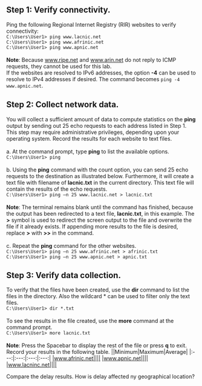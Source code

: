 ## Step 1: Verify connectivity.
Ping the following Regional Internet Registry (RIR) websites to verify connectivity:<br>
```C:\Users\User1> ping www.lacnic.net```<br>
```C:\Users\User1> ping www.afrinic.net```<br>
```C:\Users\User1> ping www.apnic.net```<br><br>
**Note**: Because www.ripe.net and www.arin.net do not reply to ICMP requests, they cannot be used for this lab.<br>
If the websites are resolved to IPv6 addresses, the option **-4** can be used to resolve to IPv4 addresses if desired. The command becomes ```ping -4 www.apnic.net```. 
## Step 2: Collect network data.
You will collect a sufficient amount of data to compute statistics on the **ping** output by sending out 25 echo requests to each address listed in Step 1. This step may require administrative privileges, depending upon your operating system. Record the results for each website to text files.<br><br>
a. At the command prompt, type **ping** to list the available options.
```C:\Users\User1> ping```<br><br>
b. Using the **ping** command with the count option, you can send 25 echo requests to the destination as illustrated below. Furthermore, it will create a text file with filename of **lacnic.txt** in the current directory. This text file will contain the results of the echo requests.<br>
```C:\Users\User1> ping –n 25 www.lacnic.net > lacnic.txt ```<br><br>
**Note**: The terminal remains blank until the command has finished, because the output has been redirected to a text file, **lacnic.txt**, in this example. The **>** symbol is used to redirect the screen output to the file and overwrite the file if it already exists. If appending more results to the file is desired, replace **>** with **>>** in the command.<br><br>
c. Repeat the **ping** command for the other websites.<br>
```C:\Users\User1> ping –n 25 www.afrinic.net > afrinic.txt```<br>
```C:\Users\User1> ping –n 25 www.apnic.net > apnic.txt```
## Step 3: Verify data collection.
To verify that the files have been created, use the **dir** command to list the files in the directory. Also the wildcard * can be used to filter only the text files.<br>
```C:\Users\User1> dir *.txt```<br><br>
To see the results in the file created, use the **more** command at the command prompt.<br>
```C:\Users\User1> more lacnic.txt``` <br><br>
**Note**:  Press the Spacebar to display the rest of the file or press **q** to exit.<br>
Record your results in the following table.
||Minimum|Maximum|Average|
|:---:|:---:|:---:|:---:|
|www.afrinic.net||||
|www.apnic.net||||
|www.lacninc.net||||

Compare the delay results. How is delay affected ny geographical location?
